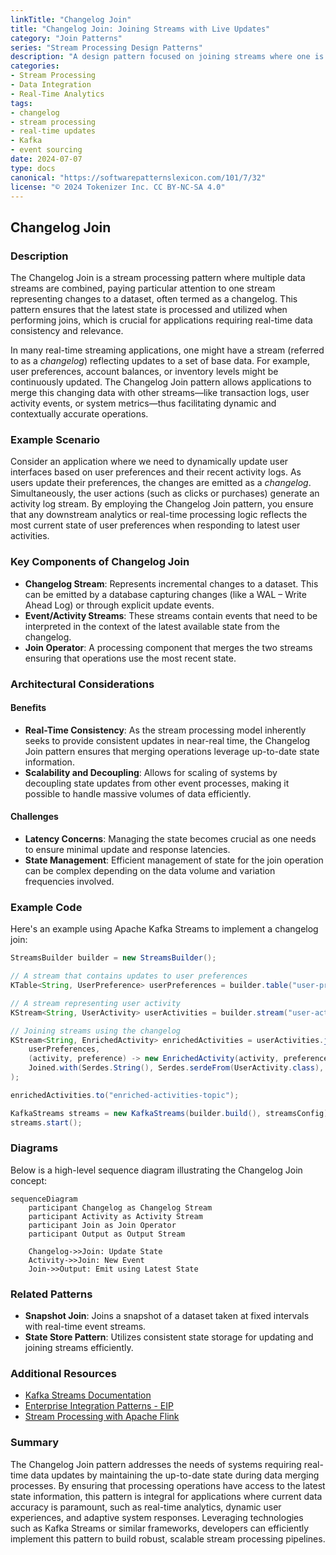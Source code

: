 ```yaml
---
linkTitle: "Changelog Join"
title: "Changelog Join: Joining Streams with Live Updates"
category: "Join Patterns"
series: "Stream Processing Design Patterns"
description: "A design pattern focused on joining streams where one is a changelog representing updates to a dataset, enabling real-time data processing with the latest state information."
categories:
- Stream Processing
- Data Integration
- Real-Time Analytics
tags:
- changelog
- stream processing
- real-time updates
- Kafka
- event sourcing
date: 2024-07-07
type: docs
canonical: "https://softwarepatternslexicon.com/101/7/32"
license: "© 2024 Tokenizer Inc. CC BY-NC-SA 4.0"
---
```


## Changelog Join

### Description
The Changelog Join is a stream processing pattern where multiple data streams are combined, paying particular attention to one stream representing changes to a dataset, often termed as a changelog. This pattern ensures that the latest state is processed and utilized when performing joins, which is crucial for applications requiring real-time data consistency and relevance.

In many real-time streaming applications, one might have a stream (referred to as a *changelog*) reflecting updates to a set of base data. For example, user preferences, account balances, or inventory levels might be continuously updated. The Changelog Join pattern allows applications to merge this changing data with other streams—like transaction logs, user activity events, or system metrics—thus facilitating dynamic and contextually accurate operations.

### Example Scenario
Consider an application where we need to dynamically update user interfaces based on user preferences and their recent activity logs. As users update their preferences, the changes are emitted as a *changelog*. Simultaneously, the user actions (such as clicks or purchases) generate an activity log stream. By employing the Changelog Join pattern, you ensure that any downstream analytics or real-time processing logic reflects the most current state of user preferences when responding to latest user activities.

### Key Components of Changelog Join
- **Changelog Stream**: Represents incremental changes to a dataset. This can be emitted by a database capturing changes (like a WAL – Write Ahead Log) or through explicit update events.
- **Event/Activity Streams**: These streams contain events that need to be interpreted in the context of the latest available state from the changelog.
- **Join Operator**: A processing component that merges the two streams ensuring that operations use the most recent state.

### Architectural Considerations

#### Benefits
- **Real-Time Consistency**: As the stream processing model inherently seeks to provide consistent updates in near-real time, the Changelog Join pattern ensures that merging operations leverage up-to-date state information.
- **Scalability and Decoupling**: Allows for scaling of systems by decoupling state updates from other event processes, making it possible to handle massive volumes of data efficiently.

#### Challenges
- **Latency Concerns**: Managing the state becomes crucial as one needs to ensure minimal update and response latencies.
- **State Management**: Efficient management of state for the join operation can be complex depending on the data volume and variation frequencies involved.

### Example Code

Here's an example using Apache Kafka Streams to implement a changelog join:

```java
StreamsBuilder builder = new StreamsBuilder();

// A stream that contains updates to user preferences
KTable<String, UserPreference> userPreferences = builder.table("user-preferences-topic");

// A stream representing user activity
KStream<String, UserActivity> userActivities = builder.stream("user-activities-topic");

// Joining streams using the changelog
KStream<String, EnrichedActivity> enrichedActivities = userActivities.join(
    userPreferences,
    (activity, preference) -> new EnrichedActivity(activity, preference),
    Joined.with(Serdes.String(), Serdes.serdeFrom(UserActivity.class), Serdes.serdeFrom(UserPreference.class))
);

enrichedActivities.to("enriched-activities-topic");

KafkaStreams streams = new KafkaStreams(builder.build(), streamsConfig);
streams.start();
```

### Diagrams

Below is a high-level sequence diagram illustrating the Changelog Join concept:

```mermaid
sequenceDiagram
    participant Changelog as Changelog Stream
    participant Activity as Activity Stream
    participant Join as Join Operator
    participant Output as Output Stream

    Changelog->>Join: Update State
    Activity->>Join: New Event
    Join->>Output: Emit using Latest State
```

### Related Patterns
- **Snapshot Join**: Joins a snapshot of a dataset taken at fixed intervals with real-time event streams.
- **State Store Pattern**: Utilizes consistent state storage for updating and joining streams efficiently.

### Additional Resources
- [Kafka Streams Documentation](https://kafka.apache.org/documentation/streams/)
- [Enterprise Integration Patterns - EIP](https://www.enterpriseintegrationpatterns.com/)
- [Stream Processing with Apache Flink](https://nightlies.apache.org/flink/flink-docs-stable/)

### Summary
The Changelog Join pattern addresses the needs of systems requiring real-time data updates by maintaining the up-to-date state during data merging processes. By ensuring that processing operations have access to the latest state information, this pattern is integral for applications where current data accuracy is paramount, such as real-time analytics, dynamic user experiences, and adaptive system responses. Leveraging technologies such as Kafka Streams or similar frameworks, developers can efficiently implement this pattern to build robust, scalable stream processing pipelines.
